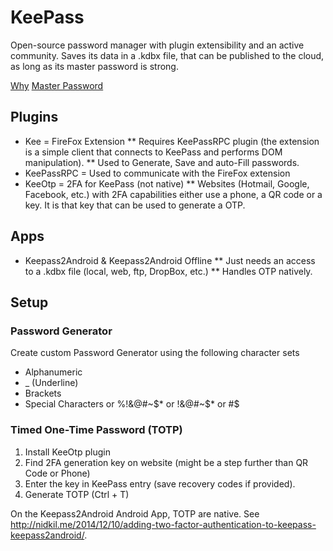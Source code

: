 # KeePass

Open-source password manager with plugin extensibility and an active community.
Saves its data in a .kdbx file, that can be published to the cloud, as long as its master password is strong.

[Why](https://www.youtube.com/watch?v=7U-RbOKanYs)
[Master Password](https://www.youtube.com/watch?v=3NjQ9b3pgIg)

## Plugins

* Kee = FireFox Extension
 ** Requires KeePassRPC plugin (the extension is a simple client that connects to KeePass and performs DOM manipulation).
 ** Used to Generate, Save and auto-Fill passwords.
* KeePassRPC = Used to communicate with the FireFox extension
* KeeOtp = 2FA for KeePass (not native)
 ** Websites (Hotmail, Google, Facebook, etc.) with 2FA capabilities either use a phone, a QR code or a key. It is that key that can be used to generate a OTP.

## Apps

* Keepass2Android & Keepass2Android Offline
 ** Just needs an access to a .kdbx file (local, web, ftp, DropBox, etc.)
 ** Handles OTP natively.

## Setup

### Password Generator

Create custom Password Generator using the following character sets

* Alphanumeric
* _ (Underline)
* Brackets
* Special Characters or %!&@#~$* or !&@#~$* or #$

### Timed One-Time Password (TOTP)

1. Install KeeOtp plugin
2. Find 2FA generation key on website (might be a step further than QR Code or Phone)
3. Enter the key in KeePass entry (save recovery codes if provided).
4. Generate TOTP (Ctrl + T)

On the Keepass2Android Android App, TOTP are native.
See <http://nidkil.me/2014/12/10/adding-two-factor-authentication-to-keepass-keepass2android/>.